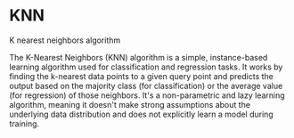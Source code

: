 # KNN
K nearest neighbors algorithm

The K-Nearest Neighbors (KNN) algorithm is a simple, instance-based learning algorithm used for classification and regression tasks. It works by finding the k-nearest data points to a given query point and predicts the output based on the majority class (for classification) or the average value (for regression) of those neighbors. It's a non-parametric and lazy learning algorithm, meaning it doesn't make strong assumptions about the underlying data distribution and does not explicitly learn a model during training.
